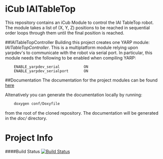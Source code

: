 iCub IAITableTop
================

This repository contains an iCub Module to control the IAI TableTop robot. 
The module takes a list of (X, Y, Z) positions to be reached in sequential order loops through them until the final position is reached.


##IAITableTopController
Building this project creates one YARP module: _IAITableTopController_.
This is a multiplatform module relying upon yarpdev's to communicate with the robot via serial port.
In particular, this module needs the following to be enabled when compiling YARP:
```
    ENABLE_yarpdev_serial           ON
    ENABLE_yarpdev_serialport       ON
```


##Documentation
The documentation for the project modules can be found [here](http://joernano.github.io/icub-iaitabletop/doc/html/modules.html)

Altenatively you can generate the documentation locally by running:
```bash
    doxygen conf/Doxyfile
```
from the root of the cloned repository.
The documentation will be generated in the _doc/_ directory.



Project Info
============

####Build Status
[![Build Status](https://travis-ci.org/JoErNanO/icub-iaitabletop.svg?branch=master)](https://travis-ci.org/JoErNanO/icub-iaitabletop)
